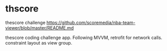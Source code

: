 # thscore
thescore challenge
https://github.com/scoremedia/nba-team-viewer/blob/master/README.md

thescore coding challenge app.
Following MVVM, retrofit for network calls.
constraint layout as view group.
